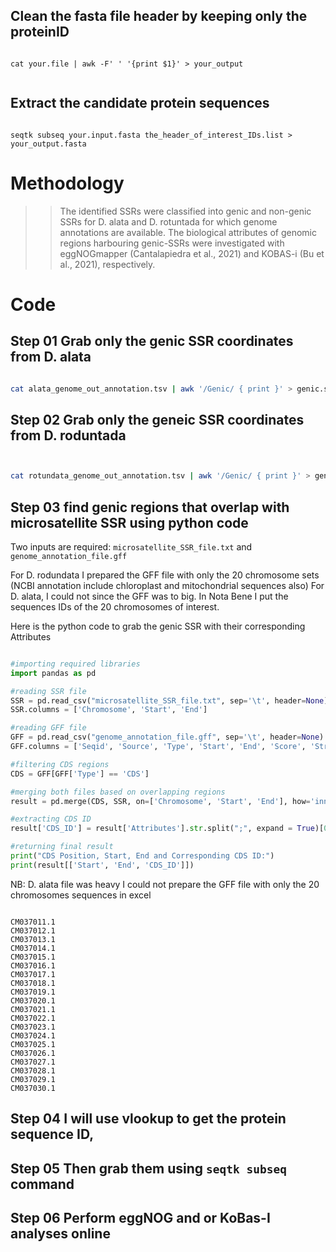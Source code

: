 ## Clean the fasta file header by keeping only the proteinID


```

cat your.file | awk -F' ' '{print $1}' > your_output


```


## Extract the candidate protein sequences



```

seqtk subseq your.input.fasta the_header_of_interest_IDs.list > your_output.fasta

```








# Methodology


>> The identified SSRs were classified into genic and non-genic SSRs for D. alata and D. rotuntada for which genome annotations are available. The biological attributes of genomic regions harbouring genic-SSRs were investigated with eggNOGmapper (Cantalapiedra et al., 2021) and KOBAS-i (Bu et al., 2021), respectively. 



# Code

## Step 01 Grab only the genic SSR coordinates from D. alata

```bash

cat alata_genome_out_annotation.tsv | awk '/Genic/ { print }' > genic.ssr.d.alata.txt

```


## Step 02 Grab only the geneic SSR coordinates from D. roduntada

```bash


cat rotundata_genome_out_annotation.tsv | awk '/Genic/ { print }' > genic.ssr.d.rodundata.txt

```


## Step 03 find genic regions that overlap with microsatellite SSR using python code


Two inputs are required: `microsatellite_SSR_file.txt` and `genome_annotation_file.gff`

For D. rodundata I prepared the GFF file with only the 20 chromosome sets (NCBI annotation include chloroplast and mitochondrial sequences also)
For D. alata, I could not since the GFF was to big. In Nota Bene I put the sequences IDs of the 20 chromosomes of interest.


Here is the python code to grab the genic SSR with their corresponding Attributes


```python

#importing required libraries
import pandas as pd

#reading SSR file
SSR = pd.read_csv("microsatellite_SSR_file.txt", sep='\t', header=None)
SSR.columns = ['Chromosome', 'Start', 'End']

#reading GFF file
GFF = pd.read_csv("genome_annotation_file.gff", sep='\t', header=None)
GFF.columns = ['Seqid', 'Source', 'Type', 'Start', 'End', 'Score', 'Strand', 'Phase', 'Attributes']

#filtering CDS regions
CDS = GFF[GFF['Type'] == 'CDS']

#merging both files based on overlapping regions
result = pd.merge(CDS, SSR, on=['Chromosome', 'Start', 'End'], how='inner')

#extracting CDS ID
result['CDS_ID'] = result['Attributes'].str.split(";", expand = True)[0].str.split("=", expand = True)[1]

#returning final result
print("CDS Position, Start, End and Corresponding CDS ID:")
print(result[['Start', 'End', 'CDS_ID']])

```



NB: D. alata file was heavy I could not prepare the GFF file with only the 20 chromosomes sequences in excel


```

CM037011.1
CM037012.1
CM037013.1
CM037014.1
CM037015.1
CM037016.1
CM037017.1
CM037018.1
CM037019.1
CM037020.1
CM037021.1
CM037022.1
CM037023.1
CM037024.1
CM037025.1
CM037026.1
CM037027.1
CM037028.1
CM037029.1
CM037030.1

```


## Step 04 I will use vlookup to get the protein sequence ID, 

## Step 05 Then grab them using `seqtk subseq` command 

## Step 06 Perform eggNOG and or KoBas-I analyses online
